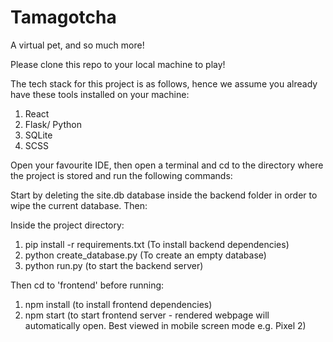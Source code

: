 # Tamagotcha

A virtual pet, and so much more!

Please clone this repo to your local machine to play!

The tech stack for this project is as follows, hence we assume you already have these tools installed on your machine:

1. React
2. Flask/ Python
3. SQLite
4. SCSS

Open your favourite IDE, then open a terminal and cd to the directory where the project is stored and run the following commands:

Start by deleting the site.db database inside the backend folder in order to wipe the current database. Then:

Inside the project directory:

1. pip install -r requirements.txt (To install backend dependencies)
2. python create_database.py (To create an empty database)
3. python run.py (to start the backend server)

Then cd to 'frontend' before running:

1. npm install (to install frontend dependencies)
2. npm start (to start frontend server - rendered webpage will automatically open. Best viewed in mobile screen mode e.g. Pixel 2)
